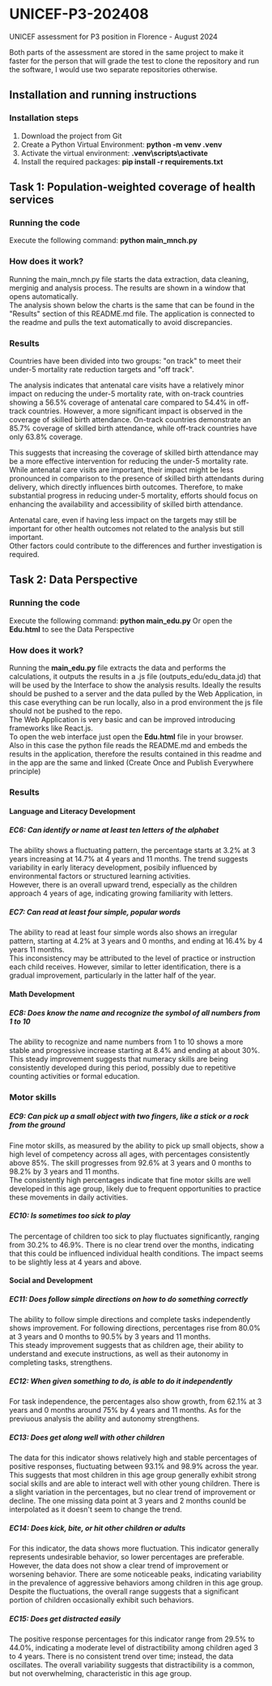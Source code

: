 # UNICEF-P3-202408
UNICEF assessment for P3 position in Florence - August 2024  

Both parts of the assessment are stored in the same project to make it faster for the person that will grade the test to clone the repository and run the software, I would use two separate repositories otherwise.  


## Installation and running instructions
### Installation steps
1. Download the project from Git
2. Create a Python Virtual Environment: **python -m venv .venv**
3. Activate the virtual environment: **.venv\scripts\activate**
3. Install the required packages: **pip install -r requirements.txt**

## Task 1: Population-weighted coverage of health services
### Running the code
Execute the following command: **python main_mnch.py**

### How does it work?
Running the main_mnch.py file starts the data extraction, data cleaning, merginig and analysis process. The results are shown in a window that opens automatically.  
The analysis shown below the charts is the same that can be found in the "Results" section of this README.md file. The application is connected to the readme and pulls the text automatically to avoid discrepancies.

### Results
<!--_Task1_result_start-->
Countries have been divided into two groups: "on track" to meet their under-5 mortality rate reduction targets and "off track". 

The analysis indicates that antenatal care visits have a relatively minor impact on reducing the under-5 mortality rate, with on-track countries showing a 56.5% coverage of antenatal care compared to 54.4% in off-track countries. However, a more significant impact is observed in the coverage of skilled birth attendance. On-track countries demonstrate an 85.7% coverage of skilled birth attendance, while off-track countries have only 63.8% coverage.  

This suggests that increasing the coverage of skilled birth attendance may be a more effective intervention for reducing the under-5 mortality rate.  
While antenatal care visits are important, their impact might be less pronounced in comparison to the presence of skilled birth attendants during delivery, which directly influences birth outcomes. Therefore, to make substantial progress in reducing under-5 mortality, efforts should focus on enhancing the availability and accessibility of skilled birth attendance. 

Antenatal care, even if having less impact on the targets may still be important for other health outcomes not related to the analysis but still important.  
Other factors could contribute to the differences and further investigation is required.
<!--_Task1_result_end-->

## Task 2: Data Perspective
### Running the code
Execute the following command: **python main_edu.py**
Or open the **Edu.html** to see the Data Perspective

### How does it work?
Running the **main_edu.py** file extracts the data and performs the calculations, it outputs the results in a .js file (outputs_edu/edu_data.jd) that will be used by the Interface to show the analysis results.  Ideally the results should be pushed to a server and the data pulled by the Web Application, in this case everything can be run locally, also in a prod environment the js file should not be pushed to the repo.  
The Web Application is very basic and can be improved introducing frameworks like React.js.  
To open the web interface just open the **Edu.html** file in your browser.  
Also in this case the python file reads the README.md and embeds the results in the application, therefore the results contained in this readme and in the app are the same and linked (Create Once and Publish Everywhere principle)


### Results
#### Language and Literacy Development
##### EC6: Can identify or name at least ten letters of the alphabet
<!--_Task2_result_EC6_start-->
The ability shows a fluctuating pattern, the percentage starts at 3.2% at 3 years increasing at 14.7% at 4 years and 11 months. The trend suggests variability in early literacy development, posibily influenced by environmental factors or structured learning activities.  
However, there is an overall upward trend, especially as the children approach 4 years of age, indicating growing familiarity with letters.
<!--_Task2_result_EC6_end-->

##### EC7: Can read at least four simple, popular words
<!--_Task2_result_EC7_start-->
The ability to read at least four simple words also shows an irregular pattern, starting at 4.2% at 3 years and 0 months, and ending at 16.4% by 4 years 11 months.  
This inconsistency may be attributed to the level of practice or instruction each child receives. However, similar to letter identification, there is a gradual improvement, particularly in the latter half of the year.
<!--_Task2_result_EC7_end-->

#### Math Development
##### EC8: Does know the name and recognize the symbol of all numbers from 1 to 10
<!--_Task2_result_EC8_start-->
The ability to recognize and name numbers from 1 to 10 shows a more stable and progressive increase starting at 8.4% and ending at about 30%.  
This steady improvement suggests that numeracy skills are being consistently developed during this period, possibly due to repetitive counting activities or formal education.
<!--_Task2_result_EC8_end-->

### Motor skills
##### EC9: Can pick up a small object with two fingers, like a stick or a rock from the ground
<!--_Task2_result_EC9_start-->
Fine motor skills, as measured by the ability to pick up small objects, show a high level of competency across all ages, with percentages consistently above 85%. The skill progresses from 92.6% at 3 years and 0 months to 98.2% by 3 years and 11 months.  
The consistently high percentages indicate that fine motor skills are well developed in this age group, likely due to frequent opportunities to practice these movements in daily activities.
<!--_Task2_result_EC9_end-->

##### EC10: Is sometimes too sick to play
<!--_Task2_result_EC10_start-->
The percentage of children too sick to play fluctuates significantly, ranging from 30.2% to 46.9%. There is no clear trend over the months, indicating that this could be influenced individual health conditions. The impact seems to be slightly less at 4 years and above.
<!--_Task2_result_EC10_end-->

#### Social and Development
##### EC11: Does follow simple directions on how to do something correctly
<!--_Task2_result_EC11_start-->
The ability to follow simple directions and complete tasks independently shows improvement. For following directions, percentages rise from 80.0% at 3 years and 0 months to 90.5% by 3 years and 11 months.  
This steady improvement suggests that as children age, their ability to understand and execute instructions, as well as their autonomy in completing tasks, strengthens.
<!--_Task2_result_EC11_end-->

##### EC12: When given something to do, is able to do it independently
<!--_Task2_result_EC12_start-->
For task independence, the percentages also show growth, from 62.1% at 3 years and 0 months around 75% by 4 years and 11 months.
As for the previuous analysis the ability and autonomy strengthens.
<!--_Task2_result_EC12_end-->

##### EC13: Does get along well with other children
<!--_Task2_result_EC13_start-->
The data for this indicator shows relatively high and stable percentages of positive responses, fluctuating between 93.1% and 98.9% across the year. This suggests that most children in this age group generally exhibit strong social skills and are able to interact well with other young children. There is a slight variation in the percentages, but no clear trend of improvement or decline. The one missing data point at 3 years and 2 months counld be interpolated as it doesn't seem to change the trend.
<!--_Task2_result_EC13_end-->

##### EC14: Does kick, bite, or hit other children or adults
<!--_Task2_result_EC14_start-->
For this indicator, the data shows more fluctuation. This indicator generally represents undesirable behavior, so lower percentages are preferable. However, the data does not show a clear trend of improvement or worsening behavior. There are some noticeable peaks, indicating variability in the prevalence of aggressive behaviors among children in this age group. Despite the fluctuations, the overall range suggests that a significant portion of children occasionally exhibit such behaviors.
<!--_Task2_result_EC14_end-->

##### EC15: Does get distracted easily
<!--_Task2_result_EC15_start-->
The positive response percentages for this indicator range from 29.5% to 44.0%, indicating a moderate level of distractibility among children aged 3 to 4 years. There is no consistent trend over time; instead, the data oscillates. The overall variability suggests that distractibility is a common, but not overwhelming, characteristic in this age group.
<!--_Task2_result_EC15_end-->
